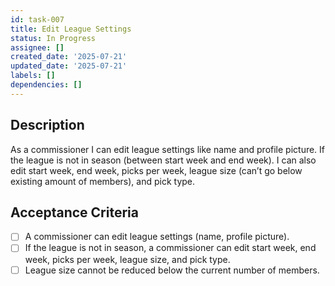 ```yaml
---
id: task-007
title: Edit League Settings
status: In Progress
assignee: []
created_date: '2025-07-21'
updated_date: '2025-07-21'
labels: []
dependencies: []
---
```


## Description

As a commissioner I can edit league settings like name and profile picture. If the league is not in season (between start week and end week). I can also edit start week, end week, picks per week, league size (can’t go below existing amount of members), and pick type.

## Acceptance Criteria

- [ ] A commissioner can edit league settings (name, profile picture).
- [ ] If the league is not in season, a commissioner can edit start week, end week, picks per week, league size, and pick type.
- [ ] League size cannot be reduced below the current number of members.
